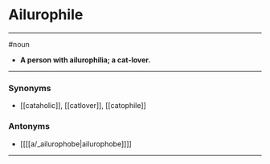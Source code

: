 # Ailurophile
---
#noun
- **A person with ailurophilia; a cat-lover.**
---
### Synonyms
- [[cataholic]], [[catlover]], [[catophile]]
### Antonyms
- [[[[a/_ailurophobe|ailurophobe]]]]
---
